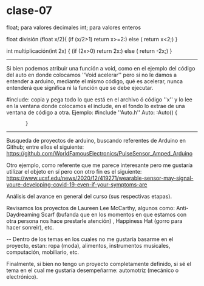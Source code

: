 # clase-07

float; para valores decimales 
int; para valores enteros


float división (float x/2){
(if (x/2>1)
return x>=2:)
else (
return x<2;)
}


int multiplicación(int 2x) {
 (if (2x>0)
 return 2x:)
 else (
 return -2x;)
 } 


-----

Si bien podemos atribuir una función a void, como en el ejemplo del código del auto en donde colocamos ''Void acelerar'' pero si no le damos a entender a arduino, mediante el mismo código, qué es acelerar, nunca entenderá que significa ni la función que se debe ejecutar.

#include: copia y pega todo lo que está en el archivo ó código ''x'' y lo lee en la ventana donde colocamos el include, en el fondo lo extrae de una ventana de código a otra.
   Ejemplo: 
           #include ''Auto.h''
           Auto: :Auto() {
           
           }
-----
Busqueda de proyectos de arduino, buscando referentes de Arduino en Github; entre ellos el siguiente:
https://github.com/WorldFamousElectronics/PulseSensor_Amped_Arduino

Otro ejemplo, como referente que me parece interesante pero me gustaría utilizar el objeto en sí pero con otro fin es el siguiente:
https://www.ucsf.edu/news/2020/12/419271/wearable-sensor-may-signal-youre-developing-covid-19-even-if-your-symptoms-are

Análisis del avance en general del curso (sus respectivas etapas).

Revisamos los proyectos de Laureen Lee McCarthy, algunos como: Anti-Daydreaming Scarf (bufanda que en los momentos en que estamos con otra persona nos hace prestarle atención) , Happiness Hat (gorro para hacer sonreir), etc.


 --
 Dentro de los temas en los cuales no me gustaría basarme en el proyecto, estan: ropa (moda), alimentos, instrumentos musicales, computación, mobiliario, etc.
 
 Finalmente, si bien no tengo un proyecto completamente definido, si sé el tema en el cual me gustaría desempeñarme: automotriz (mecánico o electrónico).


           





 
 
